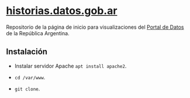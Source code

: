 # [historias.datos.gob.ar](http://historias.datos.gob.ar/)

Repositorio de la página de inicio para visualizaciones del [Portal de Datos](http://datos.gob.ar/) de la República Argentina.

## Instalación

* Instalar servidor Apache ```apt install apache2```.

* ```cd /var/www```.

* ```git clone```.
